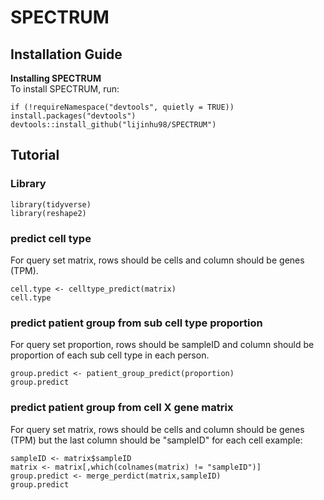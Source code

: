 # SPECTRUM

## Installation Guide
**Installing SPECTRUM**  
To install SPECTRUM, run:
```
if (!requireNamespace("devtools", quietly = TRUE)) install.packages("devtools")
devtools::install_github("lijinhu98/SPECTRUM")
```

## Tutorial
### Library
```
library(tidyverse)
library(reshape2)
```
### predict cell type
For query set matrix, rows should be cells and column should be genes (TPM).
```
cell.type <- celltype_predict(matrix)
cell.type
```
### predict patient group from sub cell type proportion
For query set proportion, rows should be sampleID and column should be proportion of each sub cell type in each person.
```
group.predict <- patient_group_predict(proportion)
group.predict
```
### predict patient group from cell X gene matrix
For query set matrix, rows should be cells and column should be genes (TPM) but the last column should be "sampleID" for each cell
example:
```
sampleID <- matrix$sampleID
matrix <- matrix[,which(colnames(matrix) != "sampleID")]
group.predict <- merge_perdict(matrix,sampleID)
group.predict
```

